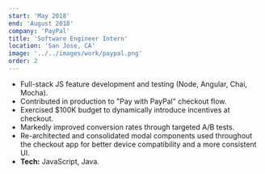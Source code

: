 ```yaml
---
start: 'May 2018'
end: 'August 2018'
company: 'PayPal'
title: 'Software Engineer Intern'
location: 'San Jose, CA'
image: '../../images/work/paypal.png'
order: 2
---
```


- Full-stack JS feature development and testing (Node, Angular, Chai, Mocha).
- Contributed in production to "Pay with PayPal" checkout flow.
- Exercised \$100K budget to dynamically introduce incentives at checkout.
- Markedly improved conversion rates through targeted A/B tests.
- Re-architected and consolidated modal components used throughout the checkout app for better device compatibility and a more consistent UI.
- **Tech:** JavaScript, Java.
